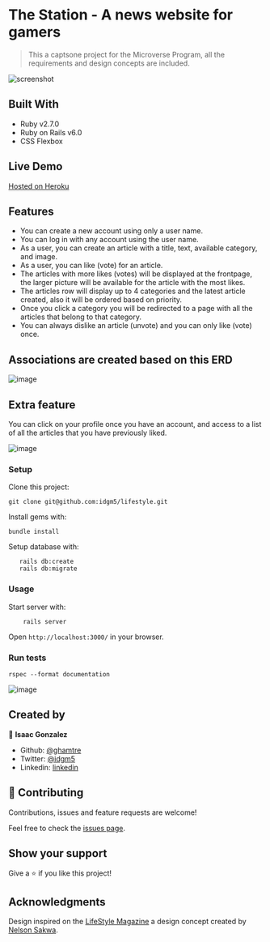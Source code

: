 # The Station - A news website for gamers

> This a captsone project for the Microverse Program, all the requirements and design concepts are included.

![screenshot](https://i.imgur.com/rDtZxvw.png)

## Built With

- Ruby v2.7.0
- Ruby on Rails v6.0
- CSS Flexbox

## Live Demo

[Hosted on Heroku](https://thestation.herokuapp.com/)

## Features
- You can create a new account using only a user name.
- You can log in with any account using the user name.
- As a user, you can create an article with a title, text, available category, and image.
- As a user, you can like (vote) for an article.
- The articles with more likes (votes) will be displayed at the frontpage, the larger picture will be available for the article with the most likes.
- The articles row will display up to 4 categories and the latest article created, also it will be ordered based on priority.
- Once you click a category you will be redirected to a page with all the articles that belong to that category.
- You can always dislike an article (unvote) and you can only like (vote) once.


## Associations are created based on this ERD
![image](https://i.imgur.com/ZNoE4tj.png)

## Extra feature
You can click on your profile once you have an account, and access to a list of all the articles that you have previously liked.

![image](https://i.imgur.com/basariC.png)

### Setup

Clone this project:
```
git clone git@github.com:idgm5/lifestyle.git
```

Install gems with:

```
bundle install
```

Setup database with:

```
   rails db:create
   rails db:migrate
```

### Usage

Start server with:

```
    rails server
```

Open `http://localhost:3000/` in your browser.

### Run tests

```
rspec --format documentation

```

![image](https://i.imgur.com/Ud2qeSb.png)

## Created by

👤 **Isaac Gonzalez**

- Github: [@ghamtre](https://github.com/ghamtre)
- Twitter: [@idgm5](https://twitter.com/idgm5)
- Linkedin: [linkedin](https://www.linkedin.com/in/isaacmunguia)

## 🤝 Contributing

Contributions, issues and feature requests are welcome!

Feel free to check the [issues page](issues/).

## Show your support

Give a ⭐️ if you like this project!

## Acknowledgments

Design inspired on the [LifeStyle Magazine](https://www.behance.net/gallery/14554909/liFEsTlye-Mobile-version) a design concept created by [Nelson Sakwa](https://www.behance.net/sakwadesignstudio).
